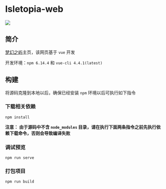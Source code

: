 # Isletopia-web
![](https://img.shields.io/jenkins/build?jobUrl=https%3A%2F%2Fisletopia.net%2Fjenkins%2Fview%2Fall%2Fjob%2Fisletopia-web%2F)


## 简介

[梦幻之屿](https://isletopia.net)主页，该网页基于 `vue` 开发

开发环境：`npm 6.14.4` 和 `vue-cli 4.4.1(latest)`



## 构建

将源码克隆到本地以后，确保已经安装 `npm` 环境以后可执行如下指令
### 下载相关依赖
```
npm install
```

**注意： 由于源码中不含 `node_modules` 目录，请在执行下面两条指令之前先执行依赖下载命令，否则会导致编译失败**


### 调试预览
```
npm run serve
```

### 打包项目
```
npm run build
```
